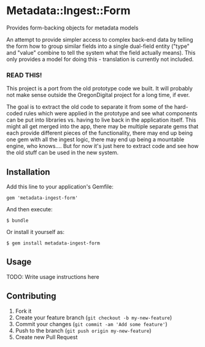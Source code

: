 # Metadata::Ingest::Form

Provides form-backing objects for metadata models

An attempt to provide simpler access to complex back-end data by telling the
form how to group similar fields into a single dual-field entity ("type" and
"value" combine to tell the system what the field actually means).  This only
provides a model for doing this - translation is currently not included.

### READ THIS!

This project is a port from the old prototype code we built.  It will probably
not make sense outside the OregonDigital project for a long time, if ever.

The goal is to extract the old code to separate it from some of the hard-coded
rules which were applied in the prototype and see what components can be put
into libraries vs. having to live back in the application itself.  This might
all get merged into the app, there may be multiple separate gems that each
provide different pieces of the functionality, there may end up being one gem
with all the ingest logic, there may end up being a mountable engine, who
knows....  But for now it's just here to extract code and see how the old stuff
can be used in the new system.

## Installation

Add this line to your application's Gemfile:

    gem 'metadata-ingest-form'

And then execute:

    $ bundle

Or install it yourself as:

    $ gem install metadata-ingest-form

## Usage

TODO: Write usage instructions here

## Contributing

1. Fork it
2. Create your feature branch (`git checkout -b my-new-feature`)
3. Commit your changes (`git commit -am 'Add some feature'`)
4. Push to the branch (`git push origin my-new-feature`)
5. Create new Pull Request
